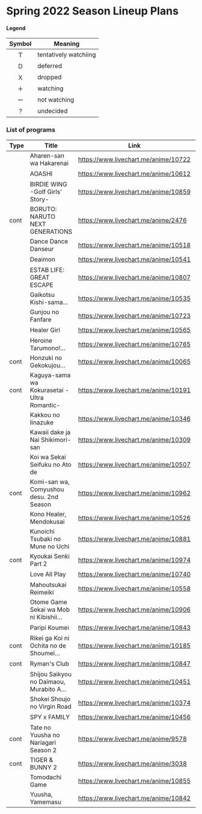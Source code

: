 # Spring 2022 Season Lineup Plans

#### Legend

| Symbol | Meaning               |
| :----: | --------------------- |
|   Ｔ   | tentatively watchiing |
|   Ｄ   | deferred              |
|   Ｘ   | dropped               |
|   ＋   | watching              |
|   ー   | not watching          |
|   ？   | undecided             |


### List of programs

| Type | Title                                       | Link                                 | kyoudai | Inugirlz |
| ---- | ------------------------------------------- | ------------------------------------ | :-----: | :------: |
|      | Aharen-san wa Hakarenai                     | https://www.livechart.me/anime/10722 |   Ｔ    |    T     |
|      | AOASHI                                      | https://www.livechart.me/anime/10612 |   ＋    |    +     |
|      | BIRDIE WING -Golf Girls' Story-             | https://www.livechart.me/anime/10859 |   ＋    |    +     |
| cont | BORUTO: NARUTO NEXT GENERATIONS             | https://www.livechart.me/anime/2476  |   ＋    |    -     |
|      | Dance Dance Danseur                         | https://www.livechart.me/anime/10518 |   ＋    |    +     |
|      | Deaimon                                     | https://www.livechart.me/anime/10541 |   ＋    |    +     |
|      | ESTAB LIFE: GREAT ESCAPE                    | https://www.livechart.me/anime/10807 |   ＋    |    -     |
|      | Gaikotsu Kishi-sama…                        | https://www.livechart.me/anime/10535 |   Ｔ    |    ?     |
|      | Gunjou no Fanfare                           | https://www.livechart.me/anime/10723 |   ＋    |    +     |
|      | Healer Girl                                 | https://www.livechart.me/anime/10565 |   ー    |    ?     |
|      | Heroine Tarumono!…                          | https://www.livechart.me/anime/10765 |   ＋    |    +     |
| cont | Honzuki no Gekokujou…                       | https://www.livechart.me/anime/10065 |   ＋    |    +     |
| cont | Kaguya-sama wa Kokurasetai -Ultra Romantic- | https://www.livechart.me/anime/10191 |   ＋    |    +     |
|      | Kakkou no Iinazuke                          | https://www.livechart.me/anime/10346 |   ＋    |    +     |
|      | Kawaii dake ja Nai Shikimori-san            | https://www.livechart.me/anime/10309 |   ＋    |    +     |
|      | Koi wa Sekai Seifuku no Ato de              | https://www.livechart.me/anime/10507 |   Ｘ    |    ?     |
| cont | Komi-san wa, Comyushou desu. 2nd Season     | https://www.livechart.me/anime/10962 |   ー    |    +     |
|      | Kono Healer, Mendokusai                     | https://www.livechart.me/anime/10526 |   ー    |    ?     |
|      | Kunoichi Tsubaki no Mune no Uchi            | https://www.livechart.me/anime/10881 |   ー    |    -     |
| cont | Kyoukai Senki Part 2                        | https://www.livechart.me/anime/10974 |   ー    |    ?     |
|      | Love All Play                               | https://www.livechart.me/anime/10740 |   ＋    |    +     |
|      | Mahoutsukai Reimeiki                        | https://www.livechart.me/anime/10558 |   Ｄ    |    +     |
|      | Otome Game Sekai wa Mob ni Kibishii…        | https://www.livechart.me/anime/10906 |   ＋    |    T     |
|      | Paripi Koumei                               | https://www.livechart.me/anime/10843 |   Ｔ    |    T     |
| cont | Rikei ga Koi ni Ochita no de Shoumei…       | https://www.livechart.me/anime/10185 |   ー    |    ?     |
| cont | Ryman's Club                                | https://www.livechart.me/anime/10847 |   ＋    |    +     |
|      | Shijou Saikyou no Daimaou, Murabito A…      | https://www.livechart.me/anime/10451 |   Ｘ    |    +     |
|      | Shokei Shoujo no Virgin Road                | https://www.livechart.me/anime/10374 |   ＋    |    -     |
|      | SPY x FAMILY                                | https://www.livechart.me/anime/10456 |   ＋    |    +     |
| cont | Tate no Yuusha no Nariagari Season 2        | https://www.livechart.me/anime/9578  |   Ｄ    |    +     |
| cont | TIGER & BUNNY 2                             | https://www.livechart.me/anime/3038  |   ー    |    +     |
|      | Tomodachi Game                              | https://www.livechart.me/anime/10855 |   ＋    |    +     |
|      | Yuusha, Yamemasu                            | https://www.livechart.me/anime/10842 |   Ｔ    |    +     |
